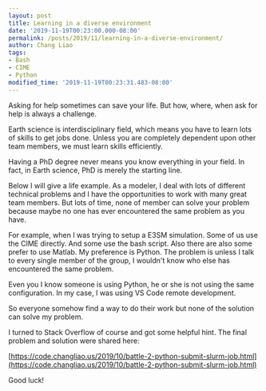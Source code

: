 ```yaml
---
layout: post
title: Learning in a diverse environment
date: '2019-11-19T00:23:00.000-08:00'
permalink: /posts/2019/11/learning-in-a-diverse-environment/
author: Chang Liao
tags:
- Bash
- CIME
- Python
modified_time: '2019-11-19T00:23:31.483-08:00'
---
```


Asking for help sometimes can save your life. But how, where, when ask for 
help is always a challenge. 

Earth science is interdisciplinary field, which means you have to learn lots 
of skills to get jobs done. Unless you are completely dependent upon other 
team members, we must learn skills efficiently. 

Having a PhD degree never means you know everything in your field. In fact, in 
Earth science, PhD is merely the starting line. 

Below I will give a life example. 
As a modeler, I deal with lots of different technical problems and I have the 
opportunities to work with many great team members. But lots of time, none of 
member can solve your problem because maybe no one has ever encountered the 
same problem as you have. 

For example, when I was trying to setup a E3SM simulation. Some of us use the 
CIME directly. And some use the bash script. Also there are also some prefer 
to use Matlab. My preference is Python. The problem is unless I talk to every 
single member of the group, I wouldn't know who else has encountered the same 
problem. 

Even you I know someone is using Python, he or she is not using the same 
configuration. In my case, I was using VS Code remote development. 

So everyone somehow find a way to do their work but none of the solution can 
solve my problem. 

I turned to Stack Overflow of course and got some helpful hint. 
The final problem and solution were shared here: 

[https://code.changliao.us/2019/10/battle-2-python-submit-slurm-job.html](https://code.changliao.us/2019/10/battle-2-python-submit-slurm-job.html) 

Good luck! 